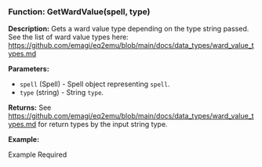 ### Function: GetWardValue(spell, type)

**Description:**
Gets a ward value type depending on the type string passed.  See the list of ward value types here: https://github.com/emagi/eq2emu/blob/main/docs/data_types/ward_value_types.md

**Parameters:**
- `spell` (Spell) - Spell object representing `spell`.
- `type` (string) - String `type`.

**Returns:** See https://github.com/emagi/eq2emu/blob/main/docs/data_types/ward_value_types.md for return types by the input string type.

**Example:**

Example Required
